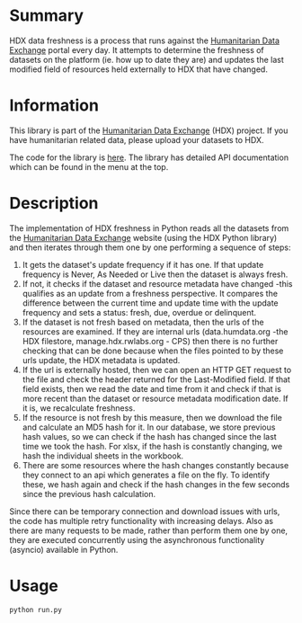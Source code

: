 # Summary

HDX data freshness is a process that runs against the [Humanitarian Data Exchange](https://data.humdata.org/)
portal every day. It attempts to determine the freshness of datasets on the platform (ie. how up to date they
are) and updates the last modified field of resources held externally to HDX that have changed.

# Information

This library is part of the [Humanitarian Data Exchange](https://data.humdata.org/) (HDX) project. If you have 
humanitarian related data, please upload your datasets to HDX.

The code for the library is [here](https://github.com/OCHA-DAP/hdx-data-freshness).
The library has detailed API documentation which can be found in the menu at the top. 

# Description

The implementation of HDX freshness in Python reads all the datasets
from the [Humanitarian Data Exchange](http://data.humdata.org/) website
(using the HDX Python library) and then iterates through them one by one
performing a sequence of steps:

1. It gets the dataset's update frequency if it has one. If that update
frequency is Never, As Needed or Live then the dataset is always fresh.
2. If not, it checks if the dataset and resource metadata have changed
    -this qualifies as an update from a freshness perspective. It
    compares the difference between the current time and update time
    with the update frequency and sets a status: fresh, due, overdue or
    delinquent.
3. If the dataset is not fresh based on metadata, then the urls of the
    resources are examined. If they are internal urls (data.humdata.org
    -the HDX filestore, manage.hdx.rwlabs.org - CPS) then there is no
    further checking that can be done because when the files pointed to
    by these urls update, the HDX metadata is updated.
4. If the url is externally hosted, then we can open an
    HTTP GET request to the file and check the header returned for the
    Last-Modified field. If that field exists, then we read the date and
    time from it and check if that is more recent than the dataset or
    resource metadata modification date. If it is, we recalculate
    freshness.
5. If the resource is not fresh by this measure, then we download the
    file and calculate an MD5 hash for it. In our database, we store
    previous hash values, so we can check if the hash has changed since
    the last time we took the hash. For xlsx, if the hash is constantly 
    changing, we hash the individual sheets in the workbook.
6. There are some resources where the hash changes constantly because
    they connect to an api which generates a file on the fly. To
    identify these, we hash again and check if the hash changes in the
    few seconds since the previous hash calculation.

Since there can be temporary connection and download issues with urls,
the code has multiple retry functionality with increasing delays. Also
as there are many requests to be made, rather than perform them one by
one, they are executed concurrently using the asynchronous functionality
(asyncio) available in Python.

# Usage

    python run.py
